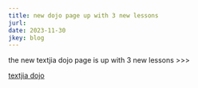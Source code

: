 ```yaml
---
title: new dojo page up with 3 new lessons
jurl: 
date: 2023-11-30
jkey: blog
---
```

the new textjia dojo page is up with 3 new lessons >>>

[textjia dojo](https://jiawp.neocities.org/pro-dojo)